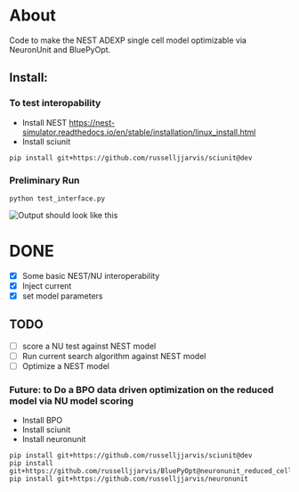 # About
Code to make the NEST ADEXP single cell model optimizable via NeuronUnit and BluePyOpt.

## Install:
### To test interopability
- Install NEST https://nest-simulator.readthedocs.io/en/stable/installation/linux_install.html
- Install sciunit
```
pip install git+https://github.com/russelljjarvis/sciunit@dev
```

### Preliminary Run
```python test_interface.py```


![Output should look like this](https://github.com/russelljjarvis/NESTNeuronUnit/blob/master/NU_NEST.png)

# DONE

- [x] Some basic NEST/NU interoperability
- [x] Inject current
- [x] set model parameters

## TODO
- [ ] score a NU test against NEST model
- [ ] Run current search algorithm against NEST model
- [ ] Optimize a NEST model

### Future: to Do a BPO data driven optimization on the reduced model via NU model scoring
- Install BPO
- Install sciunit
- Install neuronunit
```
pip install git+https://github.com/russelljjarvis/sciunit@dev
pip install git+https://github.com/russelljjarvis/BluePyOpt@neuronunit_reduced_cells
pip install git+https://github.com/russelljjarvis/neuronunit
```
